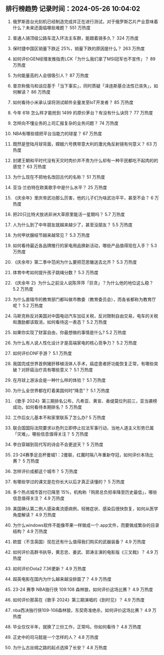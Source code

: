 
## 排行榜趋势 记录时间：2024-05-26 10:04:02
  
  1. 俄罗斯首台光刻机已经制造完成并正在进行测试，对于俄罗斯芯片产业意味着什么？未来还面临哪些难题？ 551 万热度
    
  2. 普通人骑顶级公路车混入环法主车群，能跟着骑多久？ 324 万热度
    
  3. 保时捷中国区销量下跌近 25%，销量下跌的原因是什么？ 263 万热度
    
  4. 如何评价GEN经理发推指责LCK「为什么我们拿了MSI冠军也不宣传」？ 89 万热度
    
  5. 为何能量高的人会很吸引人？ 87 万热度
    
  6. 普京称俄乌和谈应基于「当下事实」，同时质疑「泽连斯基合法性已丧失」，如何解读？ 86 万热度
    
  7. 如何看待小米承认误将测试邮件全量发至IoT开发者？ 85 万热度
    
  8. 今年 618 怎么样才能抢到 1499 的原价茅台？有没有什么诀窍？ 77 万热度
    
  9. 怎样向不懂业务的上司汇报复杂的业务问题？ 74 万热度
    
  10. NBA有哪些错把平台当能力的球星？ 67 万热度
    
  11. 既然是登陆月球背面，嫦娥六号携带意大利的激光角反射镜有何意义？ 63 万热度
    
  12. 封建王朝和平时代没有天灾时肉价并不贵为什么却有一种平民都吃不起肉的的感觉？ 63 万热度
    
  13. 为什么现在不把地名改回古代的名称？ 51 万热度
    
  14. 亚当·兰伯特在欧美歌手中是什么水平？ 25 万热度
    
  15. 《庆余年》里庆帝武功那么厉害，他的儿子们为啥武功平平，甚至不会？ 6 万热度
    
  16. 把20只比特犬放进非洲大草原里能活一星期吗？ 5.7 万热度
    
  17. 人为什么到了中年朋友就越来越少了，甚至没朋友？ 5.5 万热度
    
  18. 为何甲状腺结节越来越常见？ 5.3 万热度
    
  19. 如何看待最近各品牌推行的家电用品换新活动，哪些产品值得现在入手？ 5.3 万热度
    
  20. 《庆余年》第二季中范闲为什么要把范思辙送去北齐？ 5.3 万热度
    
  21. 体育中考如何提升孩子跳绳分数？ 5.3 万热度
    
  22. 《庆余年 2》为什么之前没人说陈萍萍「巨贪」？为什么他的地位这么稳？ 5.2 万热度
    
  23. 为什么直辖市的教育部门都叫做市教委（教育委员会），而各省都称为教育厅呢？ 5.2 万热度
    
  24. 马斯克称反对美国对中国电动汽车加征关税，反对限制自由交易，电车的关税和激励都该取消，如何看待这一表态？ 5.2 万热度
    
  25. 如果你实现了财富自由，你最想做的事情是什么? 5.2 万热度
    
  26. 为什么有人说人性化设计才是高端家电的核心竞争力？ 5.2 万热度
    
  27. 如何评价DNF手游？ 5.1 万热度
    
  28. 我国完成世界首例猪肝移植活体人手术，癌症患者肝功能恢复正常，有哪些突破？对肝癌治疗具有哪些意义？ 5.1 万热度
    
  29. 在月球上游泳会是一种什么样的体验？ 5.1 万热度
    
  30. 为什么全世界都在盯着美国何时“降息”？ 5.1 万热度
    
  31. 《歌手 2024》第三期排名公布，凡希亚、黄宣、香缇莫位列前三，亚当袭榜成功，如何看待本期排名？ 5 万热度
    
  32. 工作后女儿基本不和家里联系了怎么办? 5 万热度
    
  33. 联合国国际法院要求以色列立即停止拉法军事行动，当地人道主义形势已属「灾难」，哪些信息值得关注？ 5 万热度
    
  34. 李白穿越到现代写的诗会不会更逆天？ 5 万热度
    
  35. 23-24赛季足总杯曼城1：2曼联，红魔时隔八年重新夺冠，如何评价本场比赛？ 5 万热度
    
  36. 怎样评价成都这个城市？ 5 万热度
    
  37. 有哪些学过的课文是在你长大以后才真正读懂的？ 5 万热度
    
  38. 多个热点城市首付已降至 15%，机构称「购房总负担率降至历史最低」，哪些信息值得关注？ 4.9 万热度
    
  39. 美国确认第二例人感染禽流感病例，轻微症状、感染后很快恢复，如何从医学角度解读？ 4.9 万热度
    
  40. 为什么windows软件不能像苹果一样做成一个.app文件，而要做成繁杂的目录结构？ 4.9 万热度
    
  41. 欧盟（不含英国）现在还有什么值得我们购买的武器装备？ 4.9 万热度
    
  42. 如何评价高群书执导，黄志忠、姜武、郭涛主演的电影版《三叉戟》？ 4.9 万热度
    
  43. 如何评价Dota2 7.36更新？ 4.9 万热度
    
  44. 超英电影在国内为什么越来越没排面了？ 4.9 万热度
    
  45. 23-24 赛季 NBA独行侠 109:108 森林狼，如何评价这场比赛？ 4.9 万热度
    
  46. 如何评价那英在《歌手 2024》第三期演唱的《到时见》？ 4.9 万热度
    
  47. nba西决独行侠109-108森林狼，东契奇准绝杀，如何评价这场比赛？ 4.9 万热度
    
  48. 毕业仅仅半年，就换了三份工作，正常吗，你如何看待？ 4.8 万热度
    
  49. 正史中的司马懿是一个怎样的人？ 4.8 万热度
    
  50. 为什么古丝绸之路的起点选择了长安？ 4.8 万热度
    